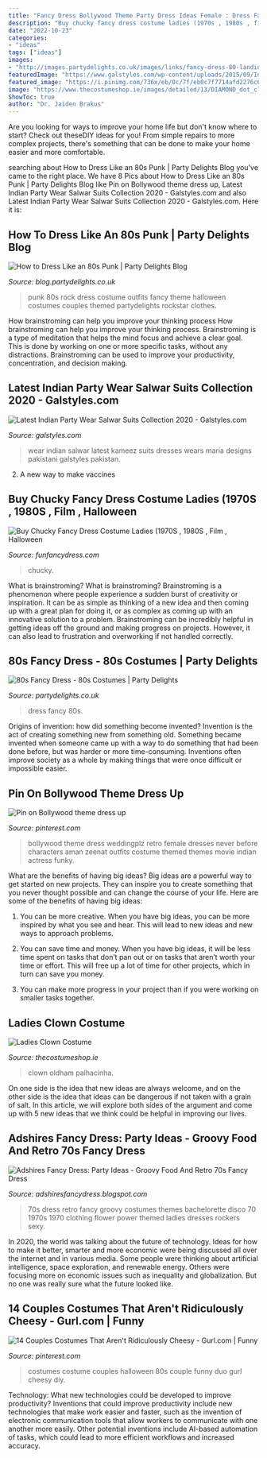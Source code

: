 ```yaml
---
title: "Fancy Dress Bollywood Theme Party Dress Ideas Female : Dress Fancy 80s"
description: "Buy chucky fancy dress costume ladies (1970s , 1980s , film , halloween"
date: "2022-10-23"
categories:
- "ideas"
tags: ["ideas"]
images:
- "http://images.partydelights.co.uk/images/links/fancy-dress-80-landing-womens.jpg"
featuredImage: "https://www.galstyles.com/wp-content/uploads/2015/09/Indian-Party-Wears-Salwar-Kameez-Collection-2015-2016-25.jpg"
featured_image: "https://i.pinimg.com/736x/eb/0c/7f/eb0c7f7714afd2276c641be9be44eea2--bollywood-theme-party-holiday-party-dresses.jpg"
image: "https://www.thecostumeshop.ie/images/detailed/13/DIAMOND_dot_clown.jpg"
ShowToc: true
author: "Dr. Jaiden Brakus"
---
```



Are you looking for ways to improve your home life but don't know where to start? Check out theseDIY ideas for you! From simple repairs to more complex projects, there's something that can be done to make your home easier and more comfortable.

	

		
searching about How to Dress Like an 80s Punk | Party Delights Blog you've came to the right place. We have 8 Pics about How to Dress Like an 80s Punk | Party Delights Blog like Pin on Bollywood theme dress up, Latest Indian Party Wear Salwar Suits Collection 2020 - Galstyles.com and also Latest Indian Party Wear Salwar Suits Collection 2020 - Galstyles.com. Here it is:
		
    
## How To Dress Like An 80s Punk | Party Delights Blog

<img loading=lazy src="https://blog.partydelights.co.uk/wp-content/uploads/2015/08/how-to-dress-like-an-80s-punk.jpg" onerror="this.onerror=null;this.src='https://tse4.mm.bing.net/th?id=OIP.NLHjY6NmVK1WUMqP_nJoHQHaE8&amp;pid=15.1';" alt="How to Dress Like an 80s Punk | Party Delights Blog">

_Source: blog.partydelights.co.uk_

>punk 80s rock dress costume outfits fancy theme halloween costumes couples themed partydelights rockstar clothes. 

	

How brainstroming can help you improve your thinking process
How brainstroming can help you improve your thinking process. Brainstroming is a type of meditation that helps the mind focus and achieve a clear goal. This is done by working on one or more specific tasks, without any distractions. Brainstroming can be used to improve your productivity, concentration, and decision making.

    
## Latest Indian Party Wear Salwar Suits Collection 2020 - Galstyles.com

<img loading=lazy src="https://www.galstyles.com/wp-content/uploads/2015/09/Indian-Party-Wears-Salwar-Kameez-Collection-2015-2016-25.jpg" onerror="this.onerror=null;this.src='https://tse3.mm.bing.net/th?id=OIP.gMwfN1QcG2Ok6ZkFCNvuiQHaKL&amp;pid=15.1';" alt="Latest Indian Party Wear Salwar Suits Collection 2020 - Galstyles.com">

_Source: galstyles.com_

>wear indian salwar latest kameez suits dresses wears maria designs pakistani galstyles pakistan. 

	

2. A new way to make vaccines 

    
## Buy Chucky Fancy Dress Costume Ladies (1970S , 1980S , Film , Halloween

<img loading=lazy src="https://www.funfancydress.com/media/catalog/product/cache/1/image/9df78eab33525d08d6e5fb8d27136e95/S/M/SMF39099.jpg" onerror="this.onerror=null;this.src='https://tse1.mm.bing.net/th?id=OIP.o7Lmz62SW6VeZSEc9o-gagHaMT&amp;pid=15.1';" alt="Buy Chucky Fancy Dress Costume Ladies (1970S , 1980S , Film , Halloween">

_Source: funfancydress.com_

>chucky. 

	

What is brainstroming?
What is brainstroming? Brainstroming is a phenomenon where people experience a sudden burst of creativity or inspiration. It can be as simple as thinking of a new idea and then coming up with a great plan for doing it, or as complex as coming up with an innovative solution to a problem. Brainstroming can be incredibly helpful in getting ideas off the ground and making progress on projects. However, it can also lead to frustration and overworking if not handled correctly.

    
## 80s Fancy Dress - 80s Costumes | Party Delights

<img loading=lazy src="http://images.partydelights.co.uk/images/links/fancy-dress-80-landing-womens.jpg" onerror="this.onerror=null;this.src='https://tse4.mm.bing.net/th?id=OIP.LjR2K7t-Y6aE51UK5Fe6ugAAAA&amp;pid=15.1';" alt="80s Fancy Dress - 80s Costumes | Party Delights">

_Source: partydelights.co.uk_

>dress fancy 80s. 

	

Origins of invention: how did something become invented?
Invention is the act of creating something new from something old. Something became invented when someone came up with a way to do something that had been done before, but was harder or more time-consuming. Inventions often improve society as a whole by making things that were once difficult or impossible easier.

    
## Pin On Bollywood Theme Dress Up

<img loading=lazy src="https://i.pinimg.com/736x/eb/0c/7f/eb0c7f7714afd2276c641be9be44eea2--bollywood-theme-party-holiday-party-dresses.jpg" onerror="this.onerror=null;this.src='https://tse2.mm.bing.net/th?id=OIP.TY8fkgTsah1OAATqc5Yh2QAAAA&amp;pid=15.1';" alt="Pin on Bollywood theme dress up">

_Source: pinterest.com_

>bollywood theme dress weddingplz retro female dresses never before characters aman zeenat outfits costume themed themes movie indian actress funky. 

	

What are the benefits of having big ideas?
Big ideas are a powerful way to get started on new projects. They can inspire you to create something that you never thought possible and can change the course of your life. Here are some of the benefits of having big ideas:
1. You can be more creative. When you have big ideas, you can be more inspired by what you see and hear. This will lead to new ideas and new ways to approach problems.

2. You can save time and money. When you have big ideas, it will be less time spent on tasks that don’t pan out or on tasks that aren’t worth your time or effort. This will free up a lot of time for other projects, which in turn can save you money.

3. You can make more progress in your project than if you were working on smaller tasks together.

    
## Ladies Clown Costume

<img loading=lazy src="https://www.thecostumeshop.ie/images/detailed/13/DIAMOND_dot_clown.jpg" onerror="this.onerror=null;this.src='https://tse1.mm.bing.net/th?id=OIP.8ez-ts4fJ39sfzKuTuwQggHaON&amp;pid=15.1';" alt="Ladies Clown Costume">

_Source: thecostumeshop.ie_

>clown oldham palhacinha. 

	

On one side is the idea that new ideas are always welcome, and on the other side is the idea that ideas can be dangerous if not taken with a grain of salt. In this article, we will explore both sides of the argument and come up with 5 new ideas that we think could be helpful in improving our lives.

    
## Adshires Fancy Dress: Party Ideas - Groovy Food And Retro 70s Fancy Dress

<img loading=lazy src="https://lh4.googleusercontent.com/-e_Bh_t80Djw/TYt-3GZ0jxI/AAAAAAAAABI/0ZjYf-L3fNg/w1200-h630-p-k-no-nu/70s+ladies+x+4.jpg" onerror="this.onerror=null;this.src='https://tse4.mm.bing.net/th?id=OIP.QlApUy0T5yJNyUc1DmtTCwFhCw&amp;pid=15.1';" alt="Adshires Fancy Dress: Party Ideas - Groovy Food And Retro 70s Fancy Dress">

_Source: adshiresfancydress.blogspot.com_

>70s dress retro fancy groovy costumes themes bachelorette disco 70 1970s 1970 clothing flower power themed ladies dresses rockers sexy. 

	

In 2020, the world was talking about the future of technology. Ideas for how to make it better, smarter and more economic were being discussed all over the internet and in various media. Some people were thinking about artificial intelligence, space exploration, and renewable energy. Others were focusing more on economic issues such as inequality and globalization. But no one was really sure what the future looked like.

    
## 14 Couples Costumes That Aren&#039;t Ridiculously Cheesy - Gurl.com | Funny

<img loading=lazy src="https://i.pinimg.com/736x/bc/8d/f1/bc8df1fa4214723270695eb2930c7c3c--s-couples-costume-ideas-s-costume-ideas.jpg" onerror="this.onerror=null;this.src='https://tse2.mm.bing.net/th?id=OIP.lnRVwnPhsYRlR0Mq3VlPIgAAAA&amp;pid=15.1';" alt="14 Couples Costumes That Aren&#039;t Ridiculously Cheesy - Gurl.com | Funny">

_Source: pinterest.com_

>costumes costume couples halloween 80s couple funny duo gurl cheesy diy. 

	

Technology: What new technologies could be developed to improve productivity?
Inventions that could improve productivity include new technologies that make work easier and faster, such as the invention of electronic communication tools that allow workers to communicate with one another more easily. Other potential inventions include AI-based automation of tasks, which could lead to more efficient workflows and increased accuracy.

